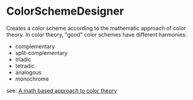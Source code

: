 # ColorSchemeDesigner

Creates a color scheme according to the mathematic approach of color theory.
In color theory, "good" color schemes have different harmonies:

- complementary
- split-complementary
- triadic
- tetradic
- analogous
- monochrome

see:
[A math based approach to color theory](https://www.ethangardner.com/articles/2009/03/15/a-math-based-approach-to-color-theory-using-hue-saturation-and-brightness-hsb/)
